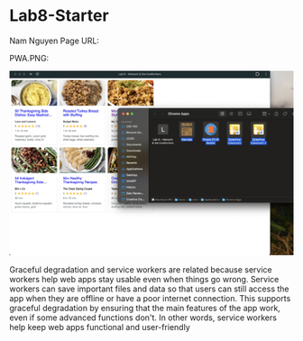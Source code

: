 # Lab8-Starter

Nam Nguyen
Page URL: 

PWA.PNG:

![pwa image](pwa.png)

Graceful degradation and service workers are related because service workers help web apps stay usable even when things go wrong. Service workers can save important files and data so that users can still access the app when they are offline or have a poor internet connection. This supports graceful degradation by ensuring that the main features of the app work, even if some advanced functions don't. In other words, service workers help keep web apps functional and user-friendly